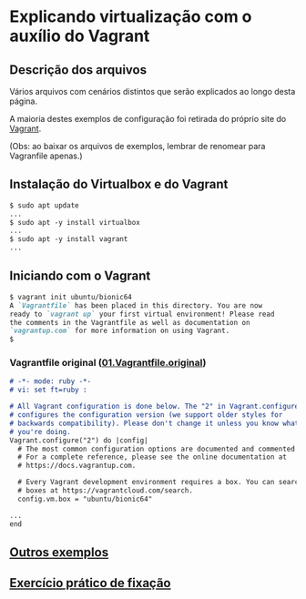 # Explicando virtualização com o auxílio do Vagrant

## Descrição dos arquivos

Vários arquivos com cenários distintos que serão explicados ao longo desta página.

A maioria destes exemplos de configuração foi retirada do próprio site do [Vagrant](https://vagrantup.com).

(Obs: ao baixar os arquivos de exemplos, lembrar de renomear para Vagranfile apenas.)


## Instalação do Virtualbox e do Vagrant

```markdown
$ sudo apt update
...
$ sudo apt -y install virtualbox
...
$ sudo apt -y install vagrant
...
```

## Iniciando com o Vagrant

```markdown
$ vagrant init ubuntu/bionic64
A `Vagrantfile` has been placed in this directory. You are now
ready to `vagrant up` your first virtual environment! Please read
the comments in the Vagrantfile as well as documentation on
`vagrantup.com` for more information on using Vagrant.
$
```

### Vagrantfile original ([01.Vagrantfile.original](Arquivos/01.Vagrantfile.original))

```markdown
# -*- mode: ruby -*-
# vi: set ft=ruby :

# All Vagrant configuration is done below. The "2" in Vagrant.configure
# configures the configuration version (we support older styles for
# backwards compatibility). Please don't change it unless you know what
# you're doing.
Vagrant.configure("2") do |config|
  # The most common configuration options are documented and commented below.
  # For a complete reference, please see the online documentation at
  # https://docs.vagrantup.com.

  # Every Vagrant development environment requires a box. You can search for
  # boxes at https://vagrantcloud.com/search.
  config.vm.box = "ubuntu/bionic64"

...
end
```

## [Outros exemplos](Exemplos/index.md)

## [Exercício prático de fixação](Atividades/GeracaoTrafego/index.md)